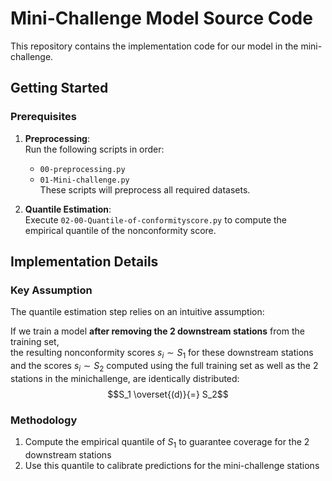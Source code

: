 # Mini-Challenge Model Source Code

This repository contains the implementation code for our model in the mini-challenge.

## Getting Started

### Prerequisites
1. **Preprocessing**:  
   Run the following scripts in order:
   - `00-preprocessing.py`
   - `01-Mini-challenge.py`  
   These scripts will preprocess all required datasets.

2. **Quantile Estimation**:  
   Execute `02-00-Quantile-of-conformityscore.py` to compute the empirical quantile of the nonconformity score.  

## Implementation Details

### Key Assumption
The quantile estimation step relies on an intuitive assumption:

If we train a model **after removing the 2 downstream stations** from the training set,  
the resulting nonconformity scores $s_i \sim S_1$ for these downstream stations  
and the scores $s_i \sim S_2$ computed using the full training set as well as the 2 stations in the minichallenge, are identically distributed:  
$$S_1 \overset{(d)}{=} S_2$$


### Methodology
1. Compute the empirical quantile of $S_1$ to guarantee coverage for the 2 downstream stations
2. Use this quantile to calibrate predictions for the mini-challenge stations
